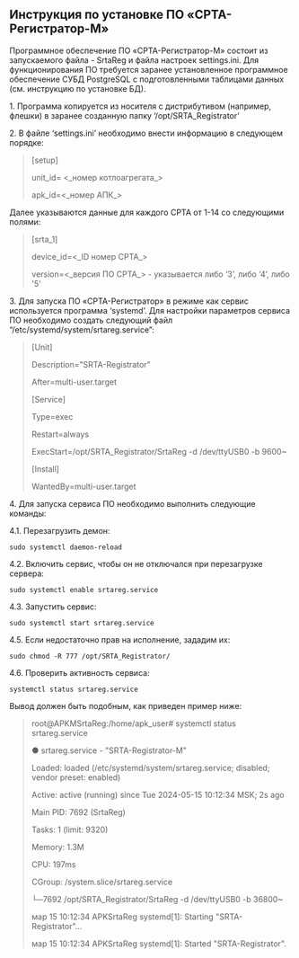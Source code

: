 ## Инструкция по установке ПО «СРТА-Регистратор-M»

Программное обеспечение ПО «СРТА-Регистратор-M» состоит из запускаемого
файла - SrtaReg и файла настроек settings.ini. Для функционирования ПО
требуется заранее установленное программное обеспечение СУБД PostgreSQL
с подготовленными таблицами данных (см. инструкцию по установке БД).

1\. Программа копируется из носителя с дистрибутивом (например, флешки)
в заранее созданную папку ‘/opt/SRTA\_Registrator’

2\. В файле ‘settings.ini’ необходимо внести информацию в следующем
порядке:

> \[setup\]
>
> unit\_id= &lt;\_номер котлоагрегата\_&gt;
>
> apk\_id=&lt;\_номер АПК\_&gt;

Далее указываются данные для каждого СРТА от 1-14 со следующими полями:

> \[srta\_1\]
>
> device\_id=&lt;\_ID номер СРТА\_&gt;
>
>
> version=&lt;\_версия ПО СРТА\_&gt; - указывается либо ‘3’, либо ‘4’, либо '5'

3\. Для запуска ПО «СРТА-Регистратор» в режиме как сервис используется
программа ‘systemd’. Для настройки параметров сервиса ПО необходимо
создать следующий файл “/etc/systemd/system/srtareg.service”:

> \[Unit\]
>
> Description="SRTA-Registrator"
>
> After=multi-user.target
>
> \[Service\]
>
> Type=exec
>
> Restart=always
>
> ExecStart=/opt/SRTA\_Registrator/SrtaReg -d /dev/ttyUSB0 -b 9600~
>
> \[Install\]
>
> WantedBy=multi-user.target

4\. Для запуска сервиса ПО необходимо выполнить следующие команды:

4.1. Перезагрузить демон:
```$xslt
sudo systemctl daemon-reload
```

4.2. Включить сервис, чтобы он не отключался при перезагрузке сервера:
```$xslt
sudo systemctl enable srtareg.service
```

4.3. Запустить сервис:
```$xslt
sudo systemctl start srtareg.service
```

4.5. Если недостаточно прав на исполнение, зададим их:
```$xslt
sudo chmod -R 777 /opt/SRTA_Registrator/
```

4.6. Проверить активность сервиса:
```$xslt
systemctl status srtareg.service
```


Вывод должен быть подобным, как приведен пример ниже:

> root@APKMSrtaReg:/home/apk\_user\# systemctl status srtareg.service
>
>● srtareg.service - "SRTA-Registrator-M"
>
>Loaded: loaded (/etc/systemd/system/srtareg.service; disabled; vendor
preset: enabled)
>
>Active: active (running) since Tue 2024-05-15 10:12:34 MSK; 2s ago
>
>Main PID: 7692 (SrtaReg)
>
>Tasks: 1 (limit: 9320)
>
>Memory: 1.3M
>
>CPU: 197ms
>
>CGroup: /system.slice/srtareg.service
>
>└─7692 /opt/SRTA\_Registrator/SrtaReg -d /dev/ttyUSB0 -b 36800~
>
>мар 15 10:12:34 APKSrtaReg systemd\[1\]: Starting "SRTA-Registrator"...
>
>мар 15 10:12:34 APKSrtaReg systemd\[1\]: Started "SRTA-Registrator".
>
